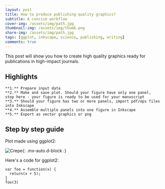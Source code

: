 ```yaml
---
layout: post
title: How to produce publishing-quality graphics?
subtitle: A concise workflow
cover-img: /assets/img/path.jpg
thumbnail-img: /assets/img/thumb.png
share-img: /assets/img/path.jpg
tags: [ggplot, inkscape, science, publishing, writing]
comments: true
---
```


This post will show you how to create high quality graphics ready for publications in high-impact journals.

## Highlights

    **1.** Prepare input data
    **2.** Make and save plot. Should your figure have only one panel, stop here - your figure is ready to be used for your manuscript
    **3.** Should your figure has two or more panels, import pdf/eps files into Inkscape
    **4.** Assemble multiple panels into one figure in Inkscape
    **5.** Export as vector graphics or png

## Step by step guide

Plot made using ggplot2:

![Crepe](https://s3-media3.fl.yelpcdn.com/bphoto/cQ1Yoa75m2yUFFbY2xwuqw/348s.jpg){: .mx-auto.d-block :}

Here's a code for ggplot2:

```
var foo = function(x) {
  return(x + 5);
}
foo(3)
```
